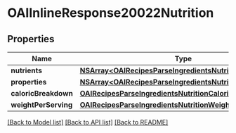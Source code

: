 # OAIInlineResponse20022Nutrition

## Properties
Name | Type | Description | Notes
------------ | ------------- | ------------- | -------------
**nutrients** | [**NSArray&lt;OAIRecipesParseIngredientsNutritionNutrients&gt;***](OAIRecipesParseIngredientsNutritionNutrients.md) |  | 
**properties** | [**NSArray&lt;OAIRecipesParseIngredientsNutritionProperties&gt;***](OAIRecipesParseIngredientsNutritionProperties.md) |  | 
**caloricBreakdown** | [**OAIRecipesParseIngredientsNutritionCaloricBreakdown***](OAIRecipesParseIngredientsNutritionCaloricBreakdown.md) |  | 
**weightPerServing** | [**OAIRecipesParseIngredientsNutritionWeightPerServing***](OAIRecipesParseIngredientsNutritionWeightPerServing.md) |  | 

[[Back to Model list]](../README.md#documentation-for-models) [[Back to API list]](../README.md#documentation-for-api-endpoints) [[Back to README]](../README.md)


